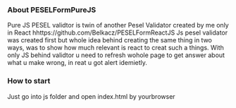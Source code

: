### About PESELFormPureJS

Pure JS PESEL validtor is twin of another Pesel Validator created by me only in React hhttps://github.com/Belkacz/PESELFormReactJS
Js pesel validator was created first but whole idea behind creating the same thing in two ways, was to show how much relevant is react to creat such a things.
With only JS behind validtor u need to refresh wohole page to get answer about what u make wrong, in reat u got alert idemietly.



### How to start
Just go into js folder and open index.html by yourbrowser
